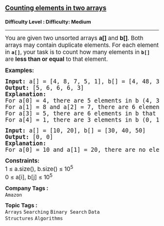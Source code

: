 <h2><a href="https://www.geeksforgeeks.org/problems/counting-elements-in-two-arrays/1?_gl=1*13qw980*_up*MQ..&gclid=CjwKCAiAhqCdBhB0EiwAH8M_GoC4dHdy1Y8GWzmsRI77twRorT41-V4Tcl_M0MJ9Slc_sILYztk6PRoCyegQAvD_BwE">Counting elements in two arrays</a></h2><h3>Difficulty Level : Difficulty: Medium</h3><hr><div class="problems_problem_content__Xm_eO"><p><span style="font-size: 14pt;">You are given two unsorted arrays <strong>a[]</strong> and <strong>b[]</strong>. Both arrays may contain duplicate elements. For each element in <strong><code>a[]</code></strong>, your task is to count how many elements in <strong><code>b[]</code></strong> are <strong>less than or equal</strong> to that element.</span></p>
<p><span style="font-size: 14pt;"><strong>Examples:</strong></span></p>
<pre><span style="font-size: 14pt;"><strong>Input:</strong> a[] = [4, 8, 7, 5, 1], b[] = [4, 48, 3, 0, 1, 1, 5]
<strong>Output: </strong>[5, 6, 6, 6, 3]
<strong>Explanation: <br></strong>For a[0] = 4, there are 5 elements in b (4, 3, 0, 1, 1) that are ≤ 4.
For a[1] = 8 and a[2] = 7, there are 6 elements in b that are ≤ 8 and ≤ 7.
For a[3] = 5, there are 6 elements in b that are ≤ 5.
For a[4] = 1, there are 3 elements in b (0, 1, 1) that are ≤ 1.</span></pre>
<pre><span style="font-size: 14pt;"><strong>Input:</strong> a[] = [10, 20], b[] = [30, 40, 50]
<strong>Output: </strong>[0, 0]
<strong>Explanation: <br></strong>For a[0] = 10 and a[1] = 20, there are no elements in b that are less than or equal to 10 or 20. Hence, the output is [0, 0].</span></pre>
<p><span style="font-size: 14pt;"><strong>Constraints:</strong><br>1 ≤ a.size(), b.size() ≤ 10<sup>5</sup><br>0 ≤ a[i], b[j] ≤ 10<sup>5</sup></span></p></div><p><span style=font-size:18px><strong>Company Tags : </strong><br><code>Amazon</code>&nbsp;<br><p><span style=font-size:18px><strong>Topic Tags : </strong><br><code>Arrays</code>&nbsp;<code>Searching</code>&nbsp;<code>Binary Search</code>&nbsp;<code>Data Structures</code>&nbsp;<code>Algorithms</code>&nbsp;